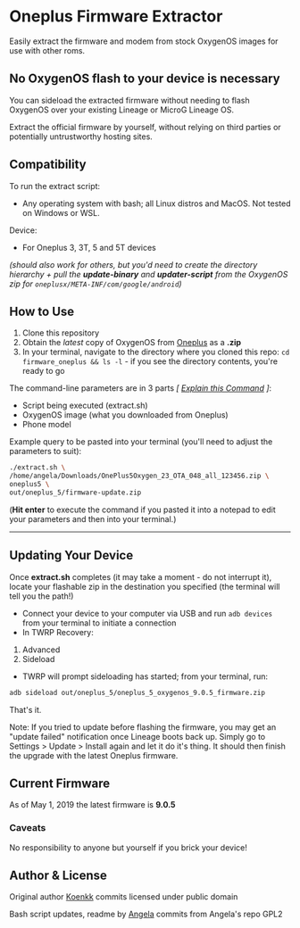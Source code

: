 # Oneplus Firmware Extractor
Easily extract the firmware and modem from stock OxygenOS images for use with other roms.

## No OxygenOS flash to your device is necessary
You can sideload the extracted firmware without needing to flash OxygenOS over your existing Lineage or MicroG Lineage OS.

Extract the official firmware by yourself, without relying on third parties or potentially untrustworthy hosting sites.

## Compatibility
To run the extract script:
- Any operating system with bash; all Linux distros and MacOS.  Not tested on Windows or WSL.

Device:
- For Oneplus 3, 3T, 5 and 5T devices

*(should also work for others, but you'd need to create the directory hierarchy + pull the **update-binary** and **updater-script** from the OxygenOS zip for `oneplusx/META-INF/com/google/android`)*

## How to Use
1. Clone this repository
2. Obtain the *latest* copy of OxygenOS from [Oneplus](https://www.oneplus.com/support/softwareupgrade) as a **.zip**
3. In your terminal, navigate to the directory where you cloned this repo: `cd firmware_oneplus && ls -l` - if you see the directory contents, you're ready to go

The command-line parameters are in 3 parts *[ [Explain this Command](commands-explained.md) ]*:
- Script being executed (extract.sh)
- OxygenOS image (what you downloaded from Oneplus)
- Phone model


Example query to be pasted into your terminal (you'll need to adjust the parameters to suit):
```bash
./extract.sh \
/home/angela/Downloads/OnePlus5Oxygen_23_OTA_048_all_123456.zip \
oneplus5 \
out/oneplus_5/firmware-update.zip
```
(**Hit enter** to execute the command if you pasted it into a notepad to edit your parameters and then into your terminal.)


***

## Updating Your Device
Once **extract.sh** completes (it may take a moment - do not interrupt it), locate your flashable zip in the destination you specified (the terminal will tell you the path!)

- Connect your device to your computer via USB and run `adb devices` from your terminal to initiate a connection
- In TWRP Recovery:


1. Advanced
2. Sideload

- TWRP will prompt sideloading has started; from your terminal, run:
```bash
adb sideload out/oneplus_5/oneplus_5_oxygenos_9.0.5_firmware.zip
```

That's it.

Note: If you tried to update before flashing the firmware, you may get an "update failed" notification once Lineage boots back up.  Simply go to Settings > Update > Install again and let it do it's thing.  It should then finish the upgrade with the latest Oneplus firmware.

## Current Firmware
As of May 1, 2019 the latest firmware is **9.0.5**

### Caveats
No responsibility to anyone but yourself if you brick your device!

## Author & License
Original author [Koenkk](https://github.com/Koenkk) commits licensed under public domain

Bash script updates, readme by [Angela](https://github.com/angela-d) commits from Angela's repo GPL2

